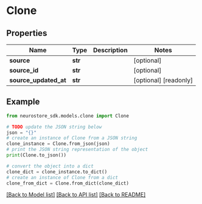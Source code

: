 # Clone


## Properties

Name | Type | Description | Notes
------------ | ------------- | ------------- | -------------
**source** | **str** |  | [optional] 
**source_id** | **str** |  | [optional] 
**source_updated_at** | **str** |  | [optional] [readonly] 

## Example

```python
from neurostore_sdk.models.clone import Clone

# TODO update the JSON string below
json = "{}"
# create an instance of Clone from a JSON string
clone_instance = Clone.from_json(json)
# print the JSON string representation of the object
print(Clone.to_json())

# convert the object into a dict
clone_dict = clone_instance.to_dict()
# create an instance of Clone from a dict
clone_from_dict = Clone.from_dict(clone_dict)
```
[[Back to Model list]](../README.md#documentation-for-models) [[Back to API list]](../README.md#documentation-for-api-endpoints) [[Back to README]](../README.md)


